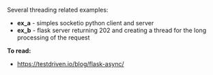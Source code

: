 Several threading related examples:   
* **ex_a** - simples socketio python client and server
* **ex_b** - flask server returning 202 and creating a thread for the long processing of the request 

**To read:**
* https://testdriven.io/blog/flask-async/